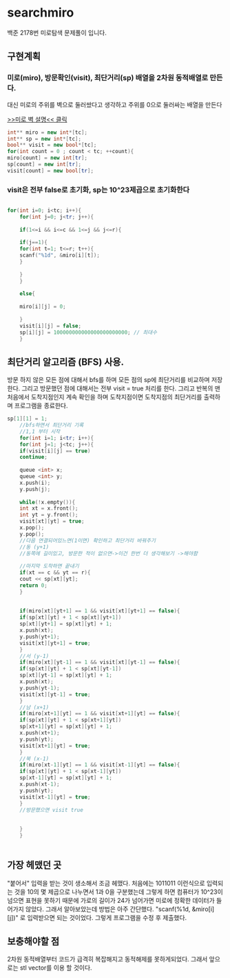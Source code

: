 # searchmiro
백준 2178번 미로탐색 문제풀이 입니다.

## 구현계획
### 미로(miro), 방문확인(visit), 최단거리(sp) 배열을 2차원 동적배열로 만든다.
대신 미로의 주위를 벽으로 둘러쌌다고 생각하고 주위를 0으로 둘러싸는 배열을 만든다

[>>미로 벽 설명<< 클릭](https://user-images.githubusercontent.com/54317630/73428272-0d844780-437c-11ea-8aca-701b2309801f.jpeg)

```c++
int** miro = new int*[tc];	
int** sp = new int*[tc];
bool** visit = new bool*[tc];
for(int count = 0 ; count < tc; ++count){
miro[count] = new int[tr];
sp[count] = new int[tr];
visit[count] = new bool[tr];	
```

### visit은 전부 false로 초기화, sp는 10^23제곱으로 초기화한다
```c++

for(int i=0; i<tc; i++){	
	for(int j=0; j<tr; j++){
	
	if(1<=i && i<=c && 1<=j && j<=r){
	
	if(j==1){
	for(int t=1; t<=r; t++){
	scanf("%1d", &miro[i][t]);
	}
	
	}
	}
	
	else{
	
	miro[i][j] = 0;
	
	}
	visit[i][j] = false;
	sp[i][j] = 100000000000000000000000; // 최대수
	}
```

## 최단거리 알고리즘 (BFS) 사용.
방문 하지 않은 모든 점에 대해서 bfs를 하며 모든 점의 sp에 최단거리를 비교하며 저장한다. 그리고 방문했던 점에 대해서는 전부 visit = true 처리를 한다.
그리고 반복의 맨 처음에서 도착지점인지 계속 확인을 하며 도착지점이면 도착지점의 최단거리를 출력하며 프로그램을 종료한다.

```c++
sp[1][1] = 1;	
	//bfs하면서 최단거리 기록
	//1,1 부터 시작
	for(int i=1; i<tr; i++){
	for(int j=1; j<tc; j++){
	if(visit[i][j] == true)
	continue;
	
	queue <int> x;
	queue <int> y;
	x.push(i);
	y.push(j);
	
	while(!x.empty()){
	int xt = x.front();
	int yt = y.front();
	visit[xt][yt] = true;
	x.pop();
	y.pop();
	//다음 연결되어있느면(1이면) 확인하고 최단거리 바꿔주기
	//동 (y+1)
	//동쪽에 길이있고, 방문한 적이 없으면->이건 한번 더 생각해보기 ->해야함
	
	//마지막 도착하면 끝내기
	if(xt == c && yt == r){
	cout << sp[xt][yt];
	return 0;
	}
	
	
	if(miro[xt][yt+1] == 1 && visit[xt][yt+1] == false){
	if(sp[xt][yt] + 1 < sp[xt][yt+1])
	sp[xt][yt+1] = sp[xt][yt] + 1;
	x.push(xt);
	y.push(yt+1);
	visit[xt][yt+1] = true;
	}
	//서 (y-1)
	if(miro[xt][yt-1] == 1 && visit[xt][yt-1] == false){
	if(sp[xt][yt] + 1 < sp[xt][yt-1])
	sp[xt][yt-1] = sp[xt][yt] + 1;
	x.push(xt);
	y.push(yt-1);
	visit[xt][yt-1] = true;
	}
	//남 (x+1)
	if(miro[xt+1][yt] == 1 && visit[xt+1][yt] == false){
	if(sp[xt][yt] + 1 < sp[xt+1][yt])
	sp[xt+1][yt] = sp[xt][yt] + 1;
	x.push(xt+1);
	y.push(yt);
	visit[xt+1][yt] = true;
	}
	//북 (x-1)
	if(miro[xt-1][yt] == 1 && visit[xt-1][yt] == false){
	if(sp[xt][yt] + 1 < sp[xt-1][yt])
	sp[xt-1][yt] = sp[xt][yt] + 1;
	x.push(xt-1);
	y.push(yt);
	visit[xt-1][yt] = true;
	}
	//방문했으면 visit true
	
	
	}
	}
	
```

## 가장 헤맸던 곳
"붙어서" 입력을 받는 것이 생소해서 조금 헤맸다. 처음에는 1011011 이런식으로 입력되는 것을 10의 몇 제곱으로 나누면서 1과 0을 구분했는데 그렇게 하면 컴퓨터가 10^23이 넘으면 표현을 못하기 때문에 가로의 길이가 24가 넘어가면 미로에 정확한 데이터가 들어가지 않았다. 그래서 알아보았는데 방법은 아주 간단했다. "scanf(%1d, &miro[i][j])" 로 입력받으면 되는 것이었다. 그렇게 프로그램을 수정 후 제출했다.

## 보충해야할 점
2차원 동적배열부터 코드가 급격히 복잡해지고 동적해제를 못하게되었다. 그래서 앞으로는 stl vector를 이용 할 것이다.

